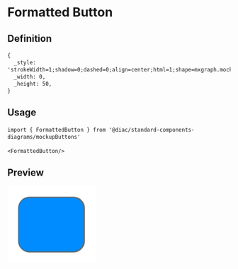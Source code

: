 # Formatted Button

## Definition

```
{
  _style: 'strokeWidth=1;shadow=0;dashed=0;align=center;html=1;shape=mxgraph.mockup.buttons.multiButton;fillColor=#008cff;strokeColor=#666666;mainText=;subText=;',
  _width: 0,
  _height: 50,
}
```

## Usage

```
import { FormattedButton } from '@diac/standard-components-diagrams/mockupButtons'

<FormattedButton/>
```

## Preview

<img src="./formatted-button.png" width="200"/>
